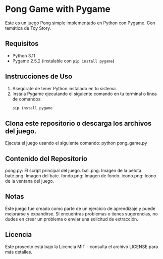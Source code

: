 # Pong Game with Pygame

Este es un juego Pong simple implementado en Python con Pygame. Con temática de Toy Story.

## Requisitos

- Python 3.11
- Pygame 2.5.2 (instalable con `pip install pygame`)

## Instrucciones de Uso

1. Asegúrate de tener Python instalado en tu sistema.
2. Instala Pygame ejecutando el siguiente comando en tu terminal o línea de comandos:
   ```bash
   pip install pygame

## Clona este repositorio o descarga los archivos del juego.
Ejecuta el juego usando el siguiente comando:
python pong_game.py

## Contenido del Repositorio
pong.py: El script principal del juego.
ball.png: Imagen de la pelota.
bate.png: Imagen del bate.
fondo.png: Imagen de fondo.
icono.png: Icono de la ventana del juego.

## Notas
Este juego fue creado como parte de un ejercicio de aprendizaje y puede mejorarse y expandirse.
Si encuentras problemas o tienes sugerencias, no dudes en crear un problema o enviar una solicitud de extracción.

## Licencia
Este proyecto está bajo la Licencia MIT - consulta el archivo LICENSE para más detalles.

